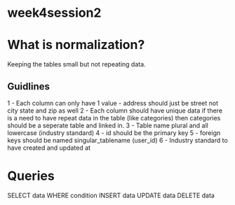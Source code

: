 # week4session2

# What is normalization?
Keeping the tables small but not repeating data.  
## Guidlines
1 - Each column can only have 1 value - address should just be street not city state and zip as well
2 - Each column should have unique data if there is a need to have repeat data in the table (like categories) then categories should be a seperate table and linked in.
3 - Table name plural and all lowercase (industry standard)
4 - id should be the primary key
5 - foreign keys should be named singular_tablename (user_id)
6 - Industry standard to have created and updated at

# Queries

SELECT data WHERE condition
INSERT data
UPDATE data
DELETE data

